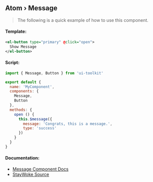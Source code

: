 Atom › Message
---

> The following is a quick example of how to use this component.


#### Template:

```xml
<el-button type="primary" @click="open">
  Show Message
</el-button>
```


#### Script:
```js
import { Message, Button } from 'ui-toolkit'

export default {
  name: 'MyComponent',
  components: {
    Message,
    Button
  },
  methods: {
    open () {
      this.$message({
        message: 'Congrats, this is a message.',
        type: 'success'
      })
    }
  }
}
```


#### Documentation:

* [Message Component Docs](https://element.eleme.io/#/en-US/component/message)
* [StayWoke Source](https://github.com/staywoke/ui-toolkit/tree/master/src/components/atoms/message)
